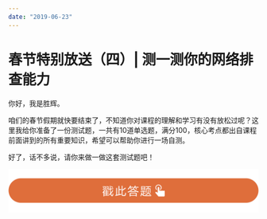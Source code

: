 ```yaml
---
date: "2019-06-23"
---  
```

      
# 春节特别放送（四）| 测一测你的网络排查能力
你好，我是胜辉。

咱们的春节假期就快要结束了，不知道你对课程的理解和学习有没有放松过呢？这里我给你准备了一份测试题，一共有10道单选题，满分100，核心考点都出自课程前面讲到的所有重要知识，希望可以帮助你进行一场自测。

好了，话不多说，请你来做一做这套测试题吧！

[![](./httpsstatic001geekbangorgresourceimage28a428d1be62669b4f3cc01c36466bf811a4.png)](http://time.geekbang.org/quiz/intro?act_id=1567&exam_id=3858)

<!-- [[[read_end]]] -->